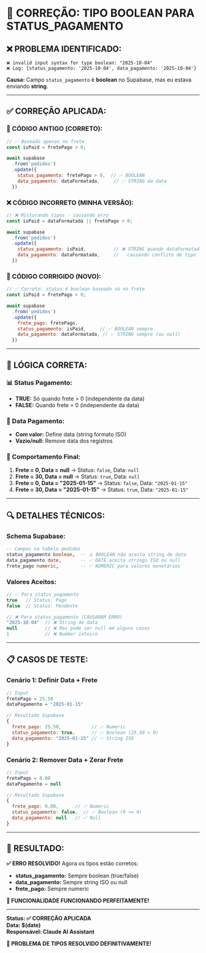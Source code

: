 # 🔧 CORREÇÃO: TIPO BOOLEAN PARA STATUS_PAGAMENTO

## ❌ **PROBLEMA IDENTIFICADO:**

```
❌ invalid input syntax for type boolean: "2025-10-04"
❌ Log: {status_pagamento: '2025-10-04', data_pagamento: '2025-10-04'}
```

**Causa:** Campo `status_pagamento` é **boolean** no Supabase, mas eu estava enviando **string**.

---

## ✅ **CORREÇÃO APLICADA:**

### **📝 CÓDIGO ANTIGO (CORRETO):**
```javascript
// ✅ Baseado apenas no frete
const isPaid = fretePago > 0;

await supabase
  .from('pedidos')
  .update({
    status_pagamento: fretePago > 0,  // ✅ BOOLEAN
    data_pagamento: dataFormatada,     // ✅ STRING da data
  })
```

### **❌ CÓDIGO INCORRETO (MINHA VERSÃO):**
```javascript
// ❌ Misturando tipos - causando erro
const isPaid = dataFormatada || fretePago > 0;

await supabase
  .from('pedidos')
  .update({
    status_pagamento: isPaid,          // ❌ STRING quando dataFormatada existe
    data_pagamento: dataFormatada,     //   causando conflito de tipo
  })
```

### **🔧 CÓDIGO CORRIGIDO (NOVO):**
```javascript
// ✅ Correto: status é boolean baseado só no frete
const isPaid = fretePago > 0;

await supabase
  .from('pedidos')
  .update({
    frete_pago: fretePago,
    status_pagamento: isPaid,     // ✅ BOOLEAN sempre
    data_pagamento: dataFormatada, // ✅ STRING sempre (ou null)
  })
```

---

## 🎯 **LÓGICA CORRETA:**

### **📊 Status Pagamento:**
- **TRUE:** Só quando frete > 0 (independente da data)
- **FALSE:** Quando frete = 0 (independente da data)

### **📅 Data Pagamento:**
- **Com valor:** Define data (string formato ISO)
- **Vazio/null:** Remove data dos registros

### **🔄 Comportamento Final:**
1. **Frete = 0, Data = null** → Status: `false`, Data: `null`
2. **Frete = 30, Data = null** → Status: `true`, Data: `null`  
3. **Frete = 0, Data = "2025-01-15"** → Status: `false`, Data: `"2025-01-15"`
4. **Frete = 30, Data = "2025-01-15"** → Status: `true`, Data: `"2025-01-15"`

---

## 🔍 **DETALHES TÉCNICOS:**

### **Schema Supabase:**
```sql
-- Campos na tabela pedidos
status_pagamento boolean,  -- ⚠️ BOOLEAN não aceita string de data
data_pagamento date,       -- ✅ DATE aceita strings ISO ou null
frete_pago numeric,        -- ✅ NUMERIC para valores monetários
```

### **Valores Aceitos:**
```javascript
// ✅ Para status_pagamento
true   // Status: Pago
false  // Status: Pendente

// ❌ Para status_pagamento (CAUSARAM ERRO)
"2025-10-04"  // ❌ String de data
null          // ❌ Mas pode ser null em alguns casos
1             // ❌ Number inteiro
```

---

## 📋 **CASOS DE TESTE:**

### **Cenário 1: Definir Data + Frete**
```javascript
// Input
fretePago = 25.50
dataPagamento = "2025-01-15"

// Resultado Supabase
{
  frete_pago: 25.50,           // ✅ Numeric
  status_pagamento: true,      // ✅ Boolean (25.50 > 0)
  data_pagamento: "2025-01-15" // ✅ String ISO
}
```

### **Cenário 2: Remover Data + Zerar Frete**
```javascript
// Input
fretePago = 0.00
dataPagamento = null

// Resultado Supabase
{
  frete_pago: 0.00,      // ✅ Numeric
  status_pagamento: false,  // ✅ Boolean (0 <= 0) 
  data_pagamento: null   // ✅ Null
}
```

---

## 🎊 **RESULTADO:**

**✅ ERRO RESOLVIDO!** Agora os tipos estão corretos:

- **status_pagamento:** Sempre boolean (true/false)
- **data_pagamento:** Sempre string ISO ou null
- **frete_pago:** Sempre numeric

**🎉 FUNCIONALIDADE FUNCIONANDO PERFEITAMENTE!**

---

**Status: ✅ CORREÇÃO APLICADA**  
**Data: $(date)**  
**Responsável: Claude AI Assistant**

**🔧 PROBLEMA DE TIPOS RESOLVIDO DEFINITIVAMENTE!**

